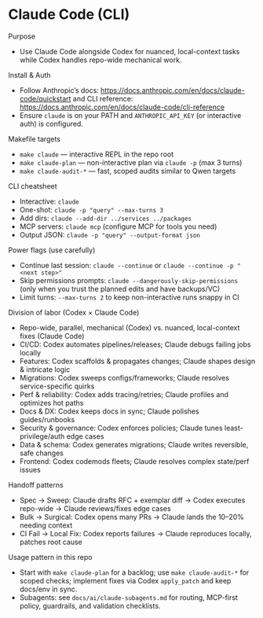 # Claude Code (CLI)

Purpose
- Use Claude Code alongside Codex for nuanced, local-context tasks while Codex handles repo-wide mechanical work.

Install & Auth
- Follow Anthropic’s docs: https://docs.anthropic.com/en/docs/claude-code/quickstart and CLI reference: https://docs.anthropic.com/en/docs/claude-code/cli-reference
- Ensure `claude` is on your PATH and `ANTHROPIC_API_KEY` (or interactive auth) is configured.

Makefile targets
- `make claude` — interactive REPL in the repo root
- `make claude-plan` — non-interactive plan via `claude -p` (max 3 turns)
- `make claude-audit-*` — fast, scoped audits similar to Qwen targets

CLI cheatsheet
- Interactive: `claude`
- One-shot: `claude -p "query" --max-turns 3`
- Add dirs: `claude --add-dir ../services ../packages`
- MCP servers: `claude mcp` (configure MCP for tools you need)
- Output JSON: `claude -p "query" --output-format json`

Power flags (use carefully)
- Continue last session: `claude --continue` or `claude --continue -p "<next step>"`
- Skip permissions prompts: `claude --dangerously-skip-permissions` (only when you trust the planned edits and have backups/VC)
- Limit turns: `--max-turns 2` to keep non-interactive runs snappy in CI

Division of labor (Codex × Claude Code)
- Repo-wide, parallel, mechanical (Codex) vs. nuanced, local-context fixes (Claude Code)
- CI/CD: Codex automates pipelines/releases; Claude debugs failing jobs locally
- Features: Codex scaffolds & propagates changes; Claude shapes design & intricate logic
- Migrations: Codex sweeps configs/frameworks; Claude resolves service-specific quirks
- Perf & reliability: Codex adds tracing/retries; Claude profiles and optimizes hot paths
- Docs & DX: Codex keeps docs in sync; Claude polishes guides/runbooks
- Security & governance: Codex enforces policies; Claude tunes least-privilege/auth edge cases
- Data & schema: Codex generates migrations; Claude writes reversible, safe changes
- Frontend: Codex codemods fleets; Claude resolves complex state/perf issues

Handoff patterns
- Spec → Sweep: Claude drafts RFC + exemplar diff → Codex executes repo-wide → Claude reviews/fixes edge cases
- Bulk → Surgical: Codex opens many PRs → Claude lands the 10–20% needing context
- CI Fail → Local Fix: Codex reports failures → Claude reproduces locally, patches root cause

Usage pattern in this repo
- Start with `make claude-plan` for a backlog; use `make claude-audit-*` for scoped checks; implement fixes via Codex `apply_patch` and keep docs/env in sync.
 - Subagents: see `docs/ai/claude-subagents.md` for routing, MCP-first policy, guardrails, and validation checklists.
